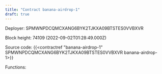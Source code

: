 ```yaml
---
title: "Contract banana-airdrop-1"
draft: true
---
```

Deployer: SPMWNPDCQMCXANG6BYK2TJKXA09BTSTES0VVBXVR


 



Block height: 74109 (2022-09-02T01:28:49.000Z)

Source code: {{<contractref "banana-airdrop-1" SPMWNPDCQMCXANG6BYK2TJKXA09BTSTES0VVBXVR banana-airdrop-1>}}

Functions:


